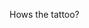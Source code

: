 Hows the tattoo?<!-- {"uuid":"5a3c0aa0-fcce-469e-87d0-bf2003f6fa1b", "dates":{"2019-09-08": 0, "2019-09-09": 0, "2019-09-10": 0, "2019-09-11": 0, "2019-09-12": 0, "2019-09-13": 0, "2019-09-14": 0, "2019-09-15": 0, "2019-09-16": 0, "2019-09-17": 0, "2019-09-18": 0, "2019-09-19": 0, "2019-09-20": 0, "2019-09-21": 0, "2019-09-22": 0, "2019-09-23": 0, "2019-09-24": 0, "2019-09-25": 0, "2019-09-26": 0, "2019-09-27": 0, "2019-09-28": 0, "2019-09-29": 0, "2019-09-30": 8, "2019-10-01": 8, "2019-10-02": 8, "2019-10-03": 8, "2019-10-04": 8, "2019-10-05": 0, "2019-10-06": 0, "2019-10-07": 2, "2019-10-08": 2, "2019-10-09": 8, "2019-10-10": 2, "2019-10-11": 2, "2019-10-12": 0, "2019-10-13": 0, "2019-10-14": 0, "2019-10-15": 0, "2019-10-16": 8, "2019-10-17": 0, "2019-10-18": 0, "2019-10-19": 0, "2019-10-20": 0, "2019-10-21": 0, "2019-10-22": 0, "2019-10-23": 8, "2019-10-24": 0, "2019-10-25": 0, "2019-10-26": 0, "2019-10-27": 0, "2019-10-28": 8, "2019-10-29": 8, "2019-10-30": 8, "2019-10-31": 8, "2019-11-01": 8, "2019-11-02": 0, "2019-11-03": 0, "2019-11-04": 2, "2019-11-05": 2, "2019-11-06": 2, "2019-11-07": 2, "2019-11-08": 2, "2019-11-09": 0, "2019-11-10": 0, "2019-11-11": 0, "2019-11-12": 0, "2019-11-13": 0, "2019-11-14": 0, "2019-11-15": 0, "2019-11-16": 0, "2019-11-17": 0, "2019-11-18": 8, "2019-11-19": 0, "2019-11-20": 0, "2019-11-21": 0, "2019-11-22": 8, "2019-11-23": 0, "2019-11-24": 0, "2019-11-25": 8, "2019-11-26": 0, "2019-11-27": 0, "2019-11-28": 0, "2019-11-29": 8, "2019-11-30": 0, "2019-12-01": 0, "2019-12-02": 8, "2019-12-03": 8, "2019-12-04": 8, "2019-12-05": 8, "2019-12-06": 8, "2019-12-07": 0, "2019-12-08": 0, "2019-12-09": 8, "2019-12-10": 2, "2019-12-11": 2, "2019-12-12": 2, "2019-12-13": 8, "2019-12-14": 0, "2019-12-15": 0, "2019-12-16": 8, "2019-12-17": 0, "2019-12-18": 0, "2019-12-19": 0, "2019-12-20": 8, "2019-12-21": 0, "2019-12-22": 0, "2019-12-23": 0, "2019-12-24": 0, "2019-12-25": 0, "2019-12-26": 0, "2019-12-27": 0, "2019-12-28": 0, "2019-12-29": 0, "2019-12-30": 0, "2019-12-31": 0, "2020-01-01": 0, "2020-01-02": 0, "2020-01-03": 0, "2020-01-04": 0, "2020-01-05": 0, "2020-01-06": 8, "2020-01-07": 8, "2020-01-08": 8, "2020-01-09": 8, "2020-01-10": 8, "2020-01-11": 0, "2020-01-12": 0, "2020-01-13": 8, "2020-01-14": 2, "2020-01-15": 8, "2020-01-16": 2, "2020-01-17": 2, "2020-01-18": 0, "2020-01-19": 0, "2020-01-20": 8, "2020-01-21": 0, "2020-01-22": 8, "2020-01-23": 0, "2020-01-24": 0, "2020-01-25": 0, "2020-01-26": 0, "2020-01-27": 8, "2020-01-28": 0, "2020-01-29": 8, "2020-01-30": 0, "2020-01-31": 0, "2020-02-01": 0, "2020-02-02": 0, "2020-02-03": 2, "2020-02-04": 8, "2020-02-05": 0, "2020-02-06": 8, "2020-02-07": 8, "2020-02-08": 0, "2020-02-09": 0, "2020-02-10": 0, "2020-02-11": 2, "2020-02-12": 0, "2020-02-13": 2, "2020-02-14": 2, "2020-02-15": 0, "2020-02-16": 0, "2020-02-17": 0, "2020-02-18": 0, "2020-02-19": 0, "2020-02-20": 0, "2020-02-21": 0, "2020-02-22": 0, "2020-02-23": 0, "2020-02-24": 8, "2020-02-25": 8, "2020-02-26": 8, "2020-02-27": 8, "2020-02-28": 8, "2020-02-29": 0, "2020-03-01": 0, "2020-03-02": 8, "2020-03-03": 2, "2020-03-04": 8, "2020-03-05": 2, "2020-03-06": 8, "2020-03-07": 0, "2020-03-08": 0, "2020-03-09": 8, "2020-03-10": 0, "2020-03-11": 8, "2020-03-12": 0, "2020-03-13": 8, "2020-03-14": 0, "2020-03-15": 0, "2020-03-16": 8, "2020-03-17": 0, "2020-03-18": 8, "2020-03-19": 0, "2020-03-20": 8, "2020-03-21": 0, "2020-03-22": 0, "2020-03-23": 8, "2020-03-24": 0, "2020-03-25": 8, "2020-03-26": 0, "2020-03-27": 8, "2020-03-28": 0, "2020-03-29": 0, "2020-03-30": 0, "2020-03-31": 0, "2020-04-01": 0, "2020-04-02": 0, "2020-04-03": 0, "2020-04-04": 0, "2020-04-05": 0, "2020-04-06": 0, "2020-04-07": 0, "2020-04-08": 0, "2020-04-09": 0, "2020-04-10": 0, "2020-04-11": 0, "2020-04-12": 0, "2020-04-13": 0, "2020-04-14": 0, "2020-04-15": 0, "2020-04-16": 0, "2020-04-17": 0, "2020-04-18": 0, "2020-04-19": 0, "2020-04-20": 0, "2020-04-21": 0, "2020-04-22": 0, "2020-04-23": 0, "2020-04-24": 0, "2020-04-25": 0, "2020-04-26": 0, "2020-04-27": 0, "2020-04-28": 0, "2020-04-29": 0, "2020-04-30": 0, "2020-05-01": 0, "2020-05-02": 0, "2020-05-03": 0, "2020-05-04": 0, "2020-05-05": 0, "2020-05-06": 0, "2020-05-07": 0, "2020-05-08": 0, "2020-05-09": 0, "2020-05-10": 0, "2020-05-11": 8, "2020-05-12": 8, "2020-05-13": 8, "2020-05-14": 8, "2020-05-15": 8, "2020-05-16": 0, "2020-05-17": 0, "2020-05-18": 0, "2020-05-19": 8, "2020-05-20": 2, "2020-05-21": 2, "2020-05-22": 2, "2020-05-23": 0, "2020-05-24": 0, "2020-05-25": 0, "2020-05-26": 0, "2020-05-27": 8, "2020-05-28": 0, "2020-05-29": 0, "2020-05-30": 0, "2020-05-31": 0, "2020-06-01": 0, "2020-06-02": 8, "2020-06-03": 0, "2020-06-04": 0, "2020-06-05": 0, "2020-06-06": 0, "2020-06-07": 0, "2020-06-08": 8, "2020-06-09": 8, "2020-06-10": 6, "2020-06-11": 8, "2020-06-12": 8, "2020-06-13": 0, "2020-06-14": 0, "2020-06-15": 2, "2020-06-16": 2, "2020-06-17": 2, "2020-06-18": 2, "2020-06-19": 2, "2020-06-20": 0, "2020-06-21": 0, "2020-06-22": 0, "2020-06-23": 0, "2020-06-24": 0, "2020-06-25": 0, "2020-06-26": 0, "2020-06-27": 0, "2020-06-28": 0, "2020-06-29": 8, "2020-06-30": 8, "2020-07-01": 8, "2020-07-02": 8, "2020-07-03": 8, "2020-07-04": 0, "2020-07-05": 0, "2020-07-06": 8, "2020-07-07": 2, "2020-07-08": 8, "2020-07-09": 2, "2020-07-10": 8, "2020-07-11": 0, "2020-07-12": 0, "2020-07-13": 8, "2020-07-14": 0, "2020-07-15": 8, "2020-07-16": 0, "2020-07-17": 8, "2020-07-18": 0, "2020-07-19": 0, "2020-07-20": 8, "2020-07-21": 0, "2020-07-22": 8, "2020-07-23": 0, "2020-07-24": 8, "2020-07-25": 0, "2020-07-26": 0, "2020-07-27": 8, "2020-07-28": 0, "2020-07-29": 8, "2020-07-30": 0, "2020-07-31": 8, "2020-08-01": 0, "2020-08-02": 0, "2020-08-03": 0, "2020-08-04": 0, "2020-08-05": 0, "2020-08-06": 0, "2020-08-07": 0, "2020-08-08": 0, "2020-08-09": 0, "2020-08-10": 0, "2020-08-11": 0, "2020-08-12": 0, "2020-08-13": 0, "2020-08-14": 0, "2020-08-15": 0, "2020-08-16": 0, "2020-08-17": 0, "2020-08-18": 0, "2020-08-19": 0, "2020-08-20": 0, "2020-08-21": 0, "2020-08-22": 0, "2020-08-23": 0, "2020-08-24": 0, "2020-08-25": 0, "2020-08-26": 0, "2020-08-27": 0, "2020-08-28": 0, "2020-08-29": 0, "2020-08-30": 0, "2020-08-31": 0, "2020-09-01": 0, "2020-09-02": 0, "2020-09-03": 0, "2020-09-04": 0, "2020-09-05": 0}} -->
